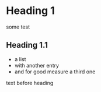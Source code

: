 # Heading 1

some test

## Heading 1.1

- a list
- with another entry
- and for good measure a third one

text before heading
